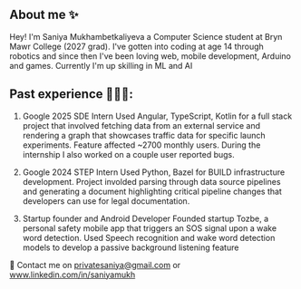 ## About me ✨
Hey! I'm Saniya Mukhambetkaliyeva a Computer Science student at Bryn Mawr College (2027 grad). I've gotten into coding at age 14 through robotics and since then I've been loving web, mobile development, Arduino and games. Currently I'm up skilling in ML and AI

## Past experience 👩🏻‍💻:
1) Google 2025 SDE Intern
Used Angular, TypeScript, Kotlin for a full stack project that involved fetching data from an external service and rendering a graph that showcases traffic data for specific launch experiments. Feature affected ~2700 monthly users. During the internship I also worked on a couple user reported bugs.

2) Google 2024 STEP Intern
Used Python, Bazel for BUILD infrastructure development. Project involded parsing through data source pipelines and generating a document highlighting critical pipeline changes that developers can use for legal documentation.

3) Startup founder and Android Developer
   Founded startup Tozbe, a personal safety mobile app that triggers an SOS signal upon a wake word detection. Used Speech recognition and wake word detection models to develop a passive background listening feature

📩 Contact me on privatesaniya@gmail.com or www.linkedin.com/in/saniyamukh

<!--
**saniya05m/saniya05m** is a ✨ _special_ ✨ repository because its `README.md` (this file) appears on your GitHub profile.

Here are some ideas to get you started:

- 🔭 I’m currently working on ...
- 🌱 I’m currently learning ...
- 👯 I’m looking to collaborate on ...
- 🤔 I’m looking for help with ...
- 💬 Ask me about ...
- 📫 How to reach me: ...
- 😄 Pronouns: ...
- ⚡ Fun fact: ...
-->
